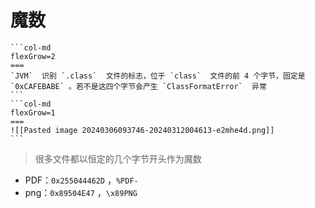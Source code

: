 # 魔数

````col
```col-md
flexGrow=2
===
`JVM`  识别 `.class`  文件的标志，位于 `class`  文件的前 4 个字节，固定是 `0xCAFEBABE` 。若不是这四个字节会产生 `ClassFormatError`  异常
```
```col-md
flexGrow=1
===
![[Pasted image 20240306093746-20240312004613-e2mhe4d.png]]
```
````

> 很多文件都以恒定的几个字节开头作为魔数
 - PDF：`0x255044462D` ，`%PDF-`
 - png：`0x89504E47` ，`\x89PNG`
